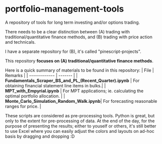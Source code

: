 # portfolio-management-tools

A repository of tools for long term investing and/or options trading.

There needs to be a clear distinction between (A) trading with traditional/quantitative finance methods, and (B) trading with price action and technicals. 

I have a separate repository for (B), it's called "pinescript-projects". 

This repository **focuses on (A) traditional/quantitative finance methods**.

Here is a quick summary of materials to be found in this repository:
| File          | Remarks |
| ------------- | ------- |
| **Fundamentals_Scraper_BS_and_PL_(Recent_Quarter).ipynb** | For obtaining financial statement line items in bulks.|
| **MPT_with_Empyrial.ipynb** | For MPT applications; ie. calculating the optimal portfolio allocation. |
| **Monte_Carlo_Simulation_Random_Walk.ipynb**| For forecasting reasonable ranges for price. |

These scripts are considered as pre-processing tools. Python is great, but only to the extent for pre-processing of data. At the end of the day, for the purpose of presenting the results; either to youself or others, it's still better to use Excel where you can easily adjust the colors and layouts on ad-hoc basis by dragging and dropping :D

